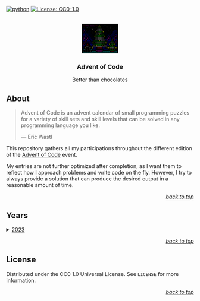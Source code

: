 <div id="top"></div>

<!-- PROJECT SHIELDS -->

[![python](https://badges.aleen42.com/src/python.svg)](https://www.python.org/)
[![License: CC0-1.0](https://img.shields.io/badge/License-CC0_1.0-lightgrey.svg)](http://creativecommons.org/publicdomain/zero/1.0/)

<!-- PROJECT LOGO -->

<br />

<div align="center">
    <a href="https://github.com/Luunynliny/AoC">
        <img src="imgs/16_ascii_tree.png" alt="Logo" height="80">
    </a>
    <h3 align="center">Advent of Code</h3>
    <p align="center">
        Better than chocolates
    </p>
</div>


<!-- ABOUT THE PROJECT -->

## About

> Advent of Code is an advent calendar of small programming puzzles for a variety of skill sets and skill levels that can be solved in any programming language you like.
>
> &mdash; Eric Wastl

This repository gathers all my participations throughout the different edition of the [Advent of Code](https://adventofcode.com/) event.

My entries are not further optimized after completion, as I want them to reflect how I approach problems and write code on the fly. However, I try to always provide a solution that can produce the desired output in a reasonable amount of time.

<p align="right"><a href="#top"><i>back to top</i></a></p>

<!-- YEARS -->

## Years

<details>
<summary>
    <a href="https://adventofcode.com/2023">2023</a>
</summary>
<table>
    <thead>
        <tr>
            <th rowspan="2">Day</th>
            <th rowspan="2">Problem name</th>
            <th colspan="2">Completion</th>
            <th colspan="2">Execution time (s)</th>
        </tr>
        <tr>
            <th>Part 1</th>
            <th>Part 2</th>
            <th>Part 1</th>
            <th>Part 2</th>
        </tr>
    </thead>
    <tbody>
        <tr>
            <td>1</td>
            <td><a href="https://adventofcode.com/2023/day/1">Trebuchet?!</a></td>
            <td>✅</td>
            <td>✅</td>
            <td>0.046</td>
            <td>0.048</td>
        </tr>
        <tr>
            <td>2</td>
            <td><a href="https://adventofcode.com/2023/day/2">Cube Conundrum</a></td>
            <td>✅</td>
            <td>✅</td>
            <td>0.045</td>
            <td>0.046</td>
        </tr>
        <tr>
            <td>3</td>
            <td><a href="https://adventofcode.com/2023/day/3">Gear Ratios</a></td>
            <td>✅</td>
            <td>✅</td>
            <td>0.085</td>
            <td>0.075</td>
        </tr>
        <tr>
            <td>4</td>
            <td><a href="https://adventofcode.com/2023/day/4">Scratchcards</a></td>
            <td>✅</td>
            <td>✅</td>
            <td>0.045</td>
            <td>0.046</td>
        </tr>
        <tr>
            <td>5</td>
            <td><a href="https://adventofcode.com/2023/day/5">If You Give A Seed A Fertilizer</a></td>
            <td>✅</td>
            <td>✅</td>
            <td>0.046</td>
            <td>628.044</td>
        </tr>
        <tr>
            <td>6</td>
            <td><a href="https://adventofcode.com/2023/day/6">Wait For It</a></td>
            <td>✅</td>
            <td>✅</td>
            <td>0.044</td>
            <td>6.894</td>
        </tr>
        <tr>
            <td>7</td>
            <td><a href="https://adventofcode.com/2023/day/7">Camel Cards</a></td>
            <td>✅</td>
            <td>✅</td>
            <td>0.065</td>
            <td>0.066</td>
        </tr>
        <tr>
            <td>8</td>
            <td><a href="https://adventofcode.com/2023/day/8">Haunted Wasteland</a></td>
            <td>✅</td>
            <td>✅</td>
            <td>0.127</td>
            <td>0.601</td>
        </tr>
        <tr>
            <td>9</td>
            <td><a href="https://adventofcode.com/2023/day/9">Mirage Maintenance</a></td>
            <td>✅</td>
            <td>✅</td>
            <td>0.050</td>
            <td>0.051</td>
        </tr>
        <tr>
            <td>10</td>
            <td><a href="https://adventofcode.com/2023/day/10">Pipe Maze</a></td>
            <td>✅</td>
            <td>✅</td>
            <td>0.060</td>
            <td>0.067</td>
        </tr>
        <tr>
            <td>11</td>
            <td><a href="https://adventofcode.com/2023/day/11">Cosmic Expansion</a></td>
            <td>✅</td>
            <td>✅</td>
            <td>0.085</td>
            <td>0.086</td>
        </tr>
        <tr>
            <td>12</td>
            <td><a href="https://adventofcode.com/2023/day/12">Hot Springs</a></td>
            <td>✅</td>
            <td>✅</td>
            <td>3.814</td>
            <td>3.169</td>
        </tr>
        <tr>
            <td>13</td>
            <td><a href="https://adventofcode.com/2023/day/13">Point of Incidence</a></td>
            <td>✅</td>
            <td>✅</td>
            <td>0.060</td>
            <td>0.069</td>
        </tr>
        <tr>
            <td>14</td>
            <td><a href="https://adventofcode.com/2023/day/14">Parabolic Reflector Dish</a></td>
            <td>✅</td>
            <td>✅</td>
            <td>0.060</td>
            <td>5.754</td>
        </tr>
        <tr>
            <td>15</td>
            <td><a href="https://adventofcode.com/2023/day/15">Lens Library</a></td>
            <td>✅</td>
            <td>✅</td>
            <td>0.045</td>
            <td>0.051</td>
        </tr>
        <tr>
            <td>16</td>
            <td><a href="https://adventofcode.com/2023/day/16">The Floor Will Be Lava</a></td>
            <td>✅</td>
            <td>✅</td>
            <td>1.241</td>
            <td>8.625</td>
        </tr>
        <tr>
            <td>17</td>
            <td><a href="https://adventofcode.com/2023/day/17">Clumsy Crucible</a></td>
            <td>❌</td>
            <td>❌</td>
            <td></td>
            <td></td>
        </tr>
        <tr>
            <td>18</td>
            <td><a href="https://adventofcode.com/2023/day/18">Lavaduct Lagoon</a></td>
            <td>✅</td>
            <td>✅</td>
            <td>0.048</td>
            <td>0.050</td>
        </tr>
        <tr>
            <td>19</td>
            <td><a href="https://adventofcode.com/2023/day/19">Aplenty</a></td>
            <td>✅</td>
            <td>❌</td>
            <td>0.065</td>
            <td></td>
        </tr>
        <tr>
            <td>20</td>
            <td><a href="https://adventofcode.com/2023/day/20">Pulse Propagation</a></td>
            <td>❌</td>
            <td>❌</td>
            <td></td>
            <td></td>
        </tr>
        <tr>
            <td>21</td>
            <td><a href="https://adventofcode.com/2023/day/21">Step Counter</a></td>
            <td>❌</td>
            <td>❌</td>
            <td></td>
            <td></td>
        </tr>
        <tr>
            <td>22</td>
            <td><a href="https://adventofcode.com/2023/day/22">Sand Slabs</a></td>
            <td>❌</td>
            <td>❌</td>
            <td></td>
            <td></td>
        </tr>
        <tr>
            <td>23</td>
            <td><a href="https://adventofcode.com/2023/day/23">A Long Walk</a></td>
            <td>❌</td>
            <td>❌</td>
            <td></td>
            <td></td>
        </tr>
        <tr>
            <td>24</td>
            <td><a href="https://adventofcode.com/2023/day/24">Never Tell Me The Odds</a></td>
            <td>❌</td>
            <td>❌</td>
            <td></td>
            <td></td>
        </tr>
        <tr>
            <td>25</td>
            <td><a href="https://adventofcode.com/2023/day/25">Snowverload</a></td>
            <td>❌</td>
            <td>❌</td>
            <td></td>
            <td></td>
        </tr>
    </tboby>
</table>
</details>

<p align="right"><a href="#top"><i>back to top</i></a></p>

<!-- LICENSE -->

## License

Distributed under the CC0 1.0 Universal License. See `LICENSE` for more information.

<p align="right"><a href="#top"><i>back to top</i></a></p>

